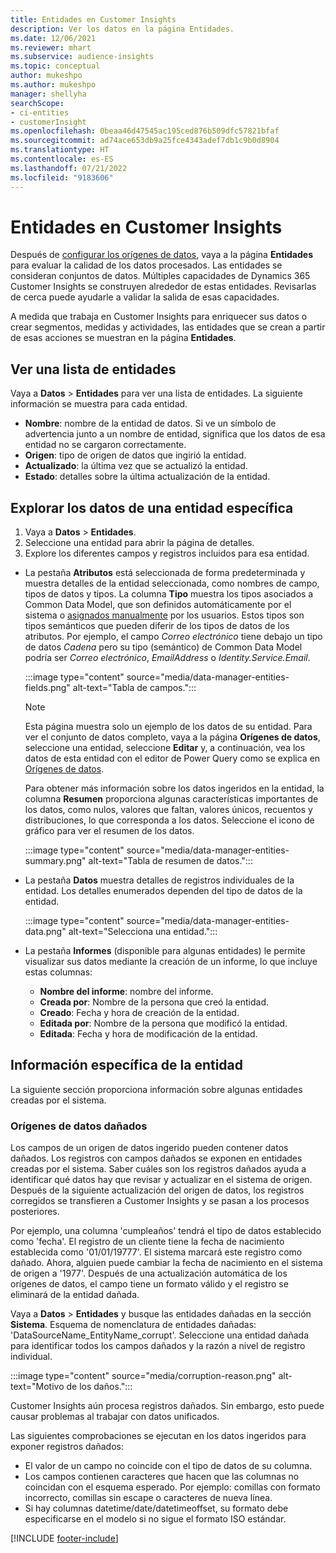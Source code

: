 ```yaml
---
title: Entidades en Customer Insights
description: Ver los datos en la página Entidades.
ms.date: 12/06/2021
ms.reviewer: mhart
ms.subservice: audience-insights
ms.topic: conceptual
author: mukeshpo
ms.author: mukeshpo
manager: shellyha
searchScope:
- ci-entities
- customerInsight
ms.openlocfilehash: 0beaa46d47545ac195ced876b509dfc57821bfaf
ms.sourcegitcommit: ad74ace653db9a25fce4343adef7db1c9b0d8904
ms.translationtype: HT
ms.contentlocale: es-ES
ms.lasthandoff: 07/21/2022
ms.locfileid: "9183606"
---
```

# <a name="entities-in-customer-insights"></a>Entidades en Customer Insights

Después de [configurar los orígenes de datos](data-sources.md), vaya a la página **Entidades** para evaluar la calidad de los datos procesados. Las entidades se consideran conjuntos de datos. Múltiples capacidades de Dynamics 365 Customer Insights se construyen alrededor de estas entidades. Revisarlas de cerca puede ayudarle a validar la salida de esas capacidades.

A medida que trabaja en Customer Insights para enriquecer sus datos o crear segmentos, medidas y actividades, las entidades que se crean a partir de esas acciones se muestran en la página **Entidades**.

## <a name="view-a-list-of-entities"></a>Ver una lista de entidades

Vaya a **Datos** > **Entidades** para ver una lista de entidades. La siguiente información se muestra para cada entidad.

- **Nombre**: nombre de la entidad de datos. Si ve un símbolo de advertencia junto a un nombre de entidad, significa que los datos de esa entidad no se cargaron correctamente.
- **Origen**: tipo de origen de datos que ingirió la entidad.
- **Actualizado**: la última vez que se actualizó la entidad.
- **Estado**: detalles sobre la última actualización de la entidad.

## <a name="explore-a-specific-entitys-data"></a>Explorar los datos de una entidad específica

1. Vaya a **Datos** > **Entidades**.
1. Seleccione una entidad para abrir la página de detalles.  
1. Explore los diferentes campos y registros incluidos para esa entidad.

- La pestaña **Atributos** está seleccionada de forma predeterminada y muestra detalles de la entidad seleccionada, como nombres de campo, tipos de datos y tipos. La columna **Tipo** muestra los tipos asociados a Common Data Model, que son definidos automáticamente por el sistema o [asignados manualmente](map-entities.md) por los usuarios. Estos tipos son tipos semánticos que pueden diferir de los tipos de datos de los atributos. Por ejemplo, el campo *Correo electrónico* tiene debajo un tipo de datos *Cadena* pero su tipo (semántico) de Common Data Model podría ser *Correo electrónico*, *EmailAddress* o *Identity.Service.Email*.

   :::image type="content" source="media/data-manager-entities-fields.png" alt-text="Tabla de campos.":::

   > [!NOTE]
   > Esta página muestra solo un ejemplo de los datos de su entidad. Para ver el conjunto de datos completo, vaya a la página **Orígenes de datos**, seleccione una entidad, seleccione **Editar** y, a continuación, vea los datos de esta entidad con el editor de Power Query como se explica en [Orígenes de datos](data-sources.md).

   Para obtener más información sobre los datos ingeridos en la entidad, la columna **Resumen** proporciona algunas características importantes de los datos, como nulos, valores que faltan, valores únicos, recuentos y distribuciones, lo que corresponda a los datos. Seleccione el icono de gráfico para ver el resumen de los datos.

   :::image type="content" source="media/data-manager-entities-summary.png" alt-text="Tabla de resumen de datos.":::

- La pestaña **Datos** muestra detalles de registros individuales de la entidad. Los detalles enumerados dependen del tipo de datos de la entidad.

   :::image type="content" source="media/data-manager-entities-data.png" alt-text="Selecciona una entidad.":::

- La pestaña **Informes** (disponible para algunas entidades) le permite visualizar sus datos mediante la creación de un informe, lo que incluye estas columnas:

  - **Nombre del informe**: nombre del informe.
  - **Creada por**: Nombre de la persona que creó la entidad.
  - **Creado**: Fecha y hora de creación de la entidad.
  - **Editada por**: Nombre de la persona que modificó la entidad.
  - **Editada**: Fecha y hora de modificación de la entidad.

## <a name="entity-specific-information"></a>Información específica de la entidad

La siguiente sección proporciona información sobre algunas entidades creadas por el sistema.

### <a name="corrupted-data-sources"></a>Orígenes de datos dañados

Los campos de un origen de datos ingerido pueden contener datos dañados. Los registros con campos dañados se exponen en entidades creadas por el sistema. Saber cuáles son los registros dañados ayuda a identificar qué datos hay que revisar y actualizar en el sistema de origen. Después de la siguiente actualización del origen de datos, los registros corregidos se transfieren a Customer Insights y se pasan a los procesos posteriores. 

Por ejemplo, una columna 'cumpleaños' tendrá el tipo de datos establecido como 'fecha'. El registro de un cliente tiene la fecha de nacimiento establecida como '01/01/19777'. El sistema marcará este registro como dañado. Ahora, alguien puede cambiar la fecha de nacimiento en el sistema de origen a '1977'. Después de una actualización automática de los orígenes de datos, el campo tiene un formato válido y el registro se eliminará de la entidad dañada.

Vaya a **Datos** > **Entidades** y busque las entidades dañadas en la sección **Sistema**. Esquema de nomenclatura de entidades dañadas: 'DataSourceName_EntityName_corrupt'. Seleccione una entidad dañada para identificar todos los campos dañados y la razón a nivel de registro individual.

   :::image type="content" source="media/corruption-reason.png" alt-text="Motivo de los daños.":::

Customer Insights aún procesa registros dañados. Sin embargo, esto puede causar problemas al trabajar con datos unificados.

Las siguientes comprobaciones se ejecutan en los datos ingeridos para exponer registros dañados:

- El valor de un campo no coincide con el tipo de datos de su columna.
- Los campos contienen caracteres que hacen que las columnas no coincidan con el esquema esperado. Por ejemplo: comillas con formato incorrecto, comillas sin escape o caracteres de nueva línea.
- Si hay columnas datetime/date/datetimeoffset, su formato debe especificarse en el modelo si no sigue el formato ISO estándar.

[!INCLUDE [footer-include](includes/footer-banner.md)]
